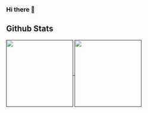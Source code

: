 ### Hi there 👋

## Github Stats

<a href="">
  <picture>
    <source media="(prefers-color-scheme: dark)" srcset="https://github-readme-stats-private-g8hq.vercel.app/api?username=SZucchini&theme=dark&show_icons=true">
    <img height=180 align="center">
  </picture>
</a>
<a href="">
  <picture>
    <source media="(prefers-color-scheme: dark)" srcset="https://github-readme-stats-private-g8hq.vercel.app/api/top-langs/?username=SZucchini&theme=dark&layout=compact">
    <img height=180 align="center">
  </picture>
</a>

<!--
**SZucchini/SZucchini** is a ✨ _special_ ✨ repository because its `README.md` (this file) appears on your GitHub profile.

Here are some ideas to get you started:

- 🔭 I’m currently working on ...
- 🌱 I’m currently learning ...
- 👯 I’m looking to collaborate on ...
- 🤔 I’m looking for help with ...
- 💬 Ask me about ...
- 📫 How to reach me: ...
- 😄 Pronouns: ...
- ⚡ Fun fact: ...
-->

